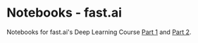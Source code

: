 # Notebooks - fast.ai

Notebooks for fast.ai's Deep Learning Course [Part 1](https://course.fast.ai/) and [Part 2](https://course.fast.ai/Lessons/part2.html).
